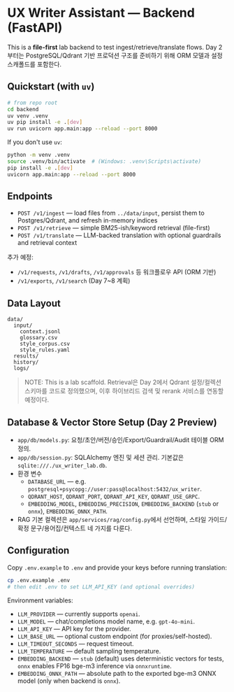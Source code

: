 # UX Writer Assistant — Backend (FastAPI)

This is a **file-first** lab backend to test ingest/retrieve/translate flows. Day 2부터는
PostgreSQL/Qdrant 기반 프로덕션 구조를 준비하기 위해 ORM 모델과 설정 스캐폴드를 포함한다.

## Quickstart (with `uv`)
```bash
# from repo root
cd backend
uv venv .venv
uv pip install -e .[dev]
uv run uvicorn app.main:app --reload --port 8000
```

If you don't use `uv`:
```bash
python -m venv .venv
source .venv/bin/activate  # (Windows: .venv\Scripts\activate)
pip install -e .[dev]
uvicorn app.main:app --reload --port 8000
```

## Endpoints
- `POST /v1/ingest` — load files from `../data/input`, persist them to Postgres/Qdrant, and refresh in-memory indices
- `POST /v1/retrieve` — simple BM25-ish/keyword retrieval (file-first)
- `POST /v1/translate` — LLM-backed translation with optional guardrails and retrieval context

추가 예정:
- `/v1/requests`, `/v1/drafts`, `/v1/approvals` 등 워크플로우 API (ORM 기반)
- `/v1/exports`, `/v1/search` (Day 7~8 계획)

## Data Layout
```
data/
  input/
    context.jsonl
    glossary.csv
    style_corpus.csv
    style_rules.yaml
  results/
  history/
  logs/
```

> NOTE: This is a lab scaffold. Retrieval은 Day 2에서 Qdrant 설정/컬렉션 스키마를 코드로 정의했으며,
> 이후 하이브리드 검색 및 rerank 서비스를 연동할 예정이다.

## Database & Vector Store Setup (Day 2 Preview)

- `app/db/models.py`: 요청/초안/버전/승인/Export/Guardrail/Audit 테이블 ORM 정의.
- `app/db/session.py`: SQLAlchemy 엔진 및 세션 관리. 기본값은 `sqlite:///./ux_writer_lab.db`.
- 환경 변수
  - `DATABASE_URL` — e.g. `postgresql+psycopg://user:pass@localhost:5432/ux_writer`.
  - `QDRANT_HOST`, `QDRANT_PORT`, `QDRANT_API_KEY`, `QDRANT_USE_GRPC`.
  - `EMBEDDING_MODEL`, `EMBEDDING_PRECISION`, `EMBEDDING_BACKEND` (`stub` or `onnx`), `EMBEDDING_ONNX_PATH`.
- RAG 기본 컬렉션은 `app/services/rag/config.py`에서 선언하며, 스타일 가이드/확정 문구/용어집/컨텍스트 네 가지를 다룬다.

## Configuration

Copy `.env.example` to `.env` and provide your keys before running translation:

```bash
cp .env.example .env
# then edit .env to set LLM_API_KEY (and optional overrides)
```

Environment variables:
- `LLM_PROVIDER` — currently supports `openai`.
- `LLM_MODEL` — chat/completions model name, e.g. `gpt-4o-mini`.
- `LLM_API_KEY` — API key for the provider.
- `LLM_BASE_URL` — optional custom endpoint (for proxies/self-hosted).
- `LLM_TIMEOUT_SECONDS` — request timeout.
- `LLM_TEMPERATURE` — default sampling temperature.
- `EMBEDDING_BACKEND` — `stub` (default) uses deterministic vectors for tests, `onnx` enables FP16 bge-m3 inference via `onnxruntime`.
- `EMBEDDING_ONNX_PATH` — absolute path to the exported bge-m3 ONNX model (only when backend is `onnx`).
